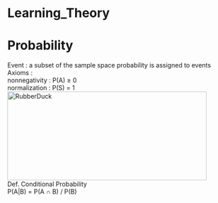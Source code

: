 Learning_Theory
======================
# Probability
Event : a subset of the sample space
probability is assigned to events   
Axioms :   
nonnegativity : P(A) $\geq$ 0   
normalization : P(S) = 1   
<img src="https://user-images.githubusercontent.com/100255173/226573523-4b1504ab-dc8d-4acb-ba9a-2b919706003b.png" width="450px" height="200px" title="px(픽셀) 크기 설정" alt="RubberDuck"></img><br/>
Def. Conditional Probability   
P(A|B) = P(A $\cap$ B) / P(B)
